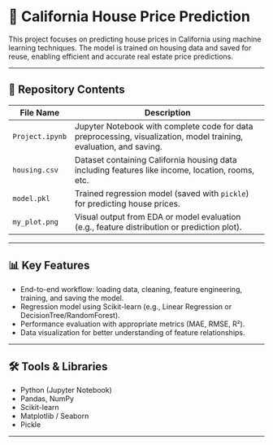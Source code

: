 # 🏡 California House Price Prediction

This project focuses on predicting house prices in California using machine learning techniques. The model is trained on housing data and saved for reuse, enabling efficient and accurate real estate price predictions.

---

## 📂 Repository Contents

| File Name         | Description |
|-------------------|-------------|
| `Project.ipynb`   | Jupyter Notebook with complete code for data preprocessing, visualization, model training, evaluation, and saving. |
| `housing.csv`     | Dataset containing California housing data including features like income, location, rooms, etc. |
| `model.pkl`       | Trained regression model (saved with `pickle`) for predicting house prices. |
| `my_plot.png`     | Visual output from EDA or model evaluation (e.g., feature distribution or prediction plot). |

---

## 📊 Key Features

- End-to-end workflow: loading data, cleaning, feature engineering, training, and saving the model.
- Regression model using Scikit-learn (e.g., Linear Regression or DecisionTree/RandomForest).
- Performance evaluation with appropriate metrics (MAE, RMSE, R²).
- Data visualization for better understanding of feature relationships.

---

## 🛠️ Tools & Libraries

- Python (Jupyter Notebook)
- Pandas, NumPy
- Scikit-learn
- Matplotlib / Seaborn
- Pickle

---
